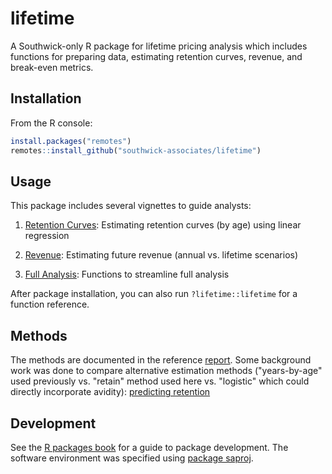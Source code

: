 
# lifetime

A Southwick-only R package for lifetime pricing analysis which includes functions for preparing data, estimating retention curves, revenue, and break-even metrics.

## Installation

From the R console:

``` r
install.packages("remotes")
remotes::install_github("southwick-associates/lifetime")
```

## Usage

This package includes several vignettes to guide analysts:

1. [Retention Curves](github-vignettes/retention.md): Estimating retention curves (by age) using linear regression

2. [Revenue](github-vignettes/revenue.md): Estimating future revenue (annual vs. lifetime scenarios)

3. [Full Analysis](github-vignettes/full-analysis.md): Functions to streamline full analysis

After package installation, you can also run `?lifetime::lifetime` for a function reference.

## Methods

The methods are documented in the reference [report](https://southwickassociatesinc.sharepoint.com/:w:/s/NCWRC-19-01ChurnRateAssessment/ERa55K9RePRJp9YWiIi71YQBENPGRW76qZ0_sjX0JQR6pw?e=5gfAnX). Some background work was done to compare alternative estimation methods ("years-by-age" used previously vs. "retain" method used here vs. "logistic" which could directly incorporate avidity): [predicting retention](https://southwickassociatesinc.sharepoint.com/:u:/s/NCWRC-19-01ChurnRateAssessment/EdlMJMh-fqlOo_I9YXOjNusB5EIi5VSvOXMoR0lcM_FUgg?e=ETHtxk) 

## Development

See the [R packages book](http://r-pkgs.had.co.nz/) for a guide to package development. The software environment was specified using [package saproj](https://github.com/southwick-associates/saproj).
